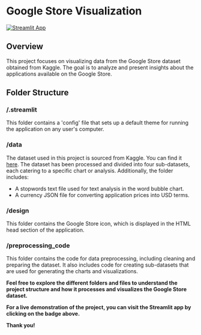 # Google Store Visualization

[![Streamlit App](https://static.streamlit.io/badges/streamlit_badge_black_white.svg)](https://tal-amar-google-store-visualization-project-app-ys0rqn.streamlit.app/)

## Overview
This project focuses on visualizing data from the Google Store dataset obtained from Kaggle. The goal is to analyze and present insights about the applications available on the Google Store.

## Folder Structure
### /.streamlit
This folder contains a 'config' file that sets up a default theme for running the application on any user's computer.

### /data
The dataset used in this project is sourced from Kaggle. You can find it [here](https://www.kaggle.com/datasets/geothomas/playstore-dataset). The dataset has been processed and divided into four sub-datasets, each catering to a specific chart or analysis. Additionally, the folder includes:

* A stopwords text file used for text analysis in the word bubble chart.
* A currency JSON file for converting application prices into USD terms.

### /design
This folder contains the Google Store icon, which is displayed in the HTML head section of the application.

### /preprocessing_code
This folder contains the code for data preprocessing, including cleaning and preparing the dataset. It also includes code for creating sub-datasets that are used for generating the charts and visualizations.



**Feel free to explore the different folders and files to understand the project structure and how it processes and visualizes the Google Store dataset.**

**For a live demonstration of the project, you can visit the Streamlit app by clicking on the badge above.**

**Thank you!**

